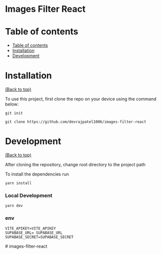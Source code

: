 # Images Filter React

# Table of contents

- [Table of contents](#table-of-contents)
- [Installation](#installation)
- [Development](#development)

# Installation

[(Back to top)](#table-of-contents)

To use this project, first clone the repo on your device using the command below:

`git init`

`git clone https://github.com/devrajpatel1006/images-filter-react`

# Development

[(Back to top)](#table-of-contents)

After cloning the repository, change root directory to the project path

To install the dependencies run

```shell
yarn install
```

### Local Development

```shell
yarn dev
```

### env

```
VITE_APIKEY=VITE_APIKEY
SUPABASE_URL= SUPABASE_URL
SUPABASE_SECRET=SUPABASE_SECRET

```
#   i m a g e s - f i l t e r - r e a c t  
 